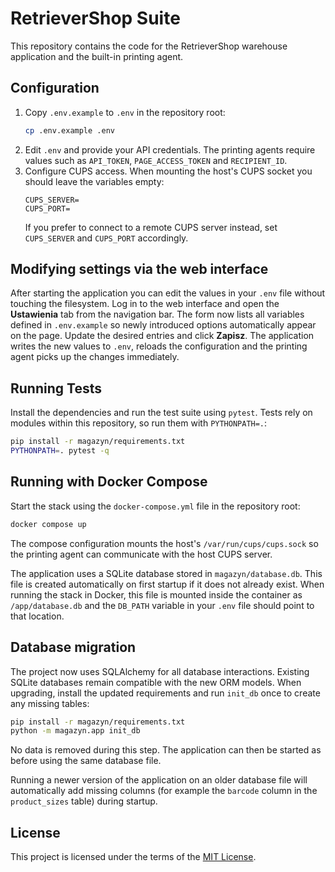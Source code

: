# RetrieverShop Suite

This repository contains the code for the RetrieverShop warehouse application and the built-in printing agent.

## Configuration

1. Copy `.env.example` to `.env` in the repository root:
   ```bash
   cp .env.example .env
   ```
2. Edit `.env` and provide your API credentials. The printing agents require values such as `API_TOKEN`, `PAGE_ACCESS_TOKEN` and `RECIPIENT_ID`.
3. Configure CUPS access. When mounting the host's CUPS socket you should leave
   the variables empty:
   ```env
   CUPS_SERVER=
   CUPS_PORT=
   ```
   If you prefer to connect to a remote CUPS server instead, set `CUPS_SERVER`
   and `CUPS_PORT` accordingly.

## Modifying settings via the web interface

After starting the application you can edit the values in your `.env` file
without touching the filesystem. Log in to the web interface and open the
**Ustawienia** tab from the navigation bar. The form now lists all variables
defined in `.env.example` so newly introduced options automatically appear on
the page. Update the desired entries and click **Zapisz**. The application
writes the new values to `.env`, reloads the configuration and the printing
agent picks up the changes immediately.

## Running Tests

Install the dependencies and run the test suite using `pytest`. Tests rely on
modules within this repository, so run them with `PYTHONPATH=.`:
```bash
pip install -r magazyn/requirements.txt
PYTHONPATH=. pytest -q
```

## Running with Docker Compose

Start the stack using the `docker-compose.yml` file in the repository root:

```bash
docker compose up
```

The compose configuration mounts the host's `/var/run/cups/cups.sock` so the
printing agent can communicate with the host CUPS server.

The application uses a SQLite database stored in `magazyn/database.db`. This
file is created automatically on first startup if it does not already exist.
When running the stack in Docker, this file is mounted inside the container as
`/app/database.db` and the `DB_PATH` variable in your `.env` file should point
to that location.

## Database migration

The project now uses SQLAlchemy for all database interactions. Existing
SQLite databases remain compatible with the new ORM models. When upgrading,
install the updated requirements and run `init_db` once to create any missing
tables:

```bash
pip install -r magazyn/requirements.txt
python -m magazyn.app init_db
```

No data is removed during this step. The application can then be started as
before using the same database file.

Running a newer version of the application on an older database file will
automatically add missing columns (for example the `barcode` column in the
`product_sizes` table) during startup.

## License

This project is licensed under the terms of the [MIT License](LICENSE).

